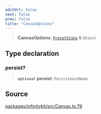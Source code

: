 ```yaml
---
editUrl: false
next: false
prev: false
title: "CanvasOptions"
---
```


> **CanvasOptions**: [`PresetState`](PresetState.md) & `Object`

## Type declaration

### persist?

> **`optional`** **persist**: `PersistenceName`

## Source

[packages/infinitykit/src/Canvas.ts:79](https://github.com/nodenogg-in/alpha-p2p/blob/1896b55/packages/infinitykit/src/Canvas.ts#L79)
